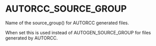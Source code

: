   

# AUTORCC_SOURCE_GROUP  
Name of the  source_group() for AUTORCC generated files.  

When set this is used instead of AUTOGEN_SOURCE_GROUP for
files generated by AUTORCC.  

